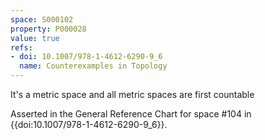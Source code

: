 ```yaml
---
space: S000102
property: P000028
value: true
refs:
- doi: 10.1007/978-1-4612-6290-9_6
  name: Counterexamples in Topology
---
```


It's a metric space and all metric spaces are first countable

Asserted in the General Reference Chart for space #104 in
{{doi:10.1007/978-1-4612-6290-9_6}}.
